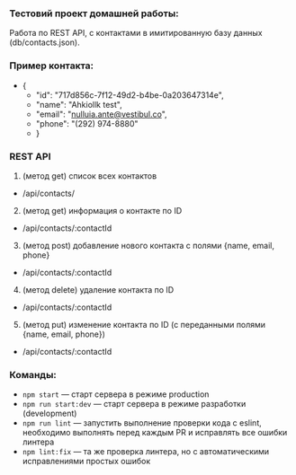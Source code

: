 ### Тестовий проект домашней работы:

Работа по REST API, с контактами в имитированную базу данных (db/contacts.json).

### Пример контакта:

- {
  - "id": "717d856c-7f12-49d2-b4be-0a203647314e",
  - "name": "Ahkiollk test",
  - "email": "nulluia.ante@vestibul.co",
  - "phone": "(292) 974-8880"
  - }

### REST API

1. (метод get) список всех контактов

- /api/contacts/

2. (метод get) информация о контакте по ID

- /api/contacts/:contactId

3. (метод post) добавление нового контакта с полями {name, email, phone}

- /api/contacts/:contactId

4. (метод delete) удаление контакта по ID

- /api/contacts/:contactId

5. (метод put) изменение контакта по ID (с переданными полями {name, email, phone})

- /api/contacts/:contactId

### Команды:

- `npm start` &mdash; старт сервера в режиме production
- `npm run start:dev` &mdash; старт сервера в режиме разработки (development)
- `npm run lint` &mdash; запустить выполнение проверки кода с eslint, необходимо выполнять перед каждым PR и исправлять все ошибки линтера
- `npm lint:fix` &mdash; та же проверка линтера, но с автоматическими исправлениями простых ошибок
